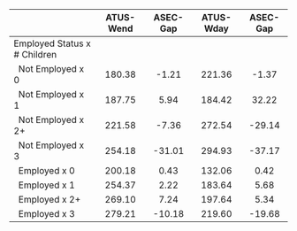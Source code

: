 
|                      |    ATUS-Wend |     ASEC-Gap |    ATUS-Wday |     ASEC-Gap |
| -------------------- | :----------: | :----------: | :----------: | :----------: |
| Employed Status x # Children |              |              |              |              |
| &nbsp;&nbsp;Not Employed x 0 |       180.38 |        -1.21 |       221.36 |        -1.37 |
| &nbsp;&nbsp;Not Employed x 1 |       187.75 |         5.94 |       184.42 |        32.22 |
| &nbsp;&nbsp;Not Employed x 2+ |       221.58 |        -7.36 |       272.54 |       -29.14 |
| &nbsp;&nbsp;Not Employed x 3 |       254.18 |       -31.01 |       294.93 |       -37.17 |
| &nbsp;&nbsp;Employed x 0 |       200.18 |         0.43 |       132.06 |         0.42 |
| &nbsp;&nbsp;Employed x 1 |       254.37 |         2.22 |       183.64 |         5.68 |
| &nbsp;&nbsp;Employed x 2+ |       269.10 |         7.24 |       197.64 |         5.34 |
| &nbsp;&nbsp;Employed x 3 |       279.21 |       -10.18 |       219.60 |       -19.68 |

